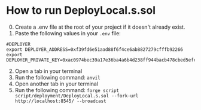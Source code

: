 # How to run DeployLocal.s.sol

0. Create a .env file at the root of your project if it doesn't already exist.
1. Paste the following values in your `.env` file:

```
#DEPLOYER
export DEPLOYER_ADDRESS=0xf39fd6e51aad88f6f4ce6ab8827279cfffb92266
export DEPLOYER_PRIVATE_KEY=0xac0974bec39a17e36ba4a6b4d238ff944bacb478cbed5efcae784d7bf4f2ff80
```

2. Open a tab in your terminal
3. Run the following command: `anvil`
4. Open another tab in your terminal
5. Run the following command:
   `forge script script/deployment/DeployLocal.s.sol --fork-url http://localhost:8545/ --broadcast`
